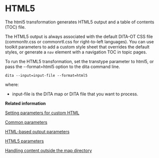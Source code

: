 # HTML5

The html5 transformation generates HTML5 output and a table of contents \(TOC\) file.

The HTML5 output is always associated with the default DITA-OT CSS file \(commonltr.css or commonrtl.css for right-to-left languages\). You can use toolkit parameters to add a custom style sheet that overrides the default styles, or generate a `nav` element with a navigation TOC in topic pages.

To run the HTML5 transformation, set the transtype parameter to html5, or pass the --format=html5 option to the dita command line.

```
dita --input=input-file --format=html5
```

where:

-   input-file is the DITA map or DITA file that you want to process.

**Related information**  


[Setting parameters for custom HTML](../topics/html-customization-parameters.md)

[Common parameters](../parameters/parameters-base.md)

[HTML-based output parameters](../parameters/parameters-base-html.md)

[HTML5 parameters](../parameters/parameters-html5.md)

[Handling content outside the map directory](../parameters/generate-copy-outer.md)

